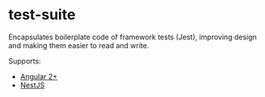 # test-suite

Encapsulates boilerplate code of framework tests (Jest), improving design and making them easier to read and write.

Supports:
* [Angular 2+](https://github.com/ajdhefley/test-suite-angular)
* [NestJS](https://github.com/ajdhefley/test-suite-nest)
